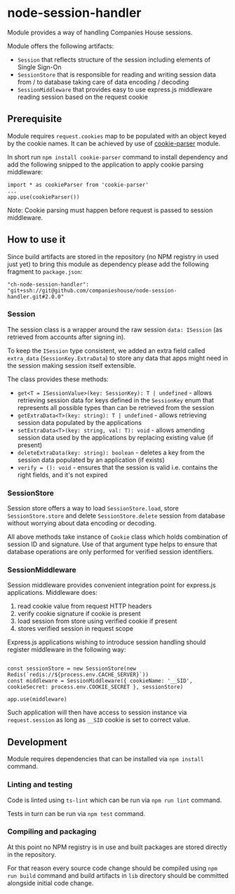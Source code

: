 # node-session-handler

Module provides a way of handling Companies House sessions.

Module offers the following artifacts:

- `Session` that reflects structure of the session including elements of Single Sign-On 
- `SessionStore` that is responsible for reading and writing session data from / to database taking care of data encoding / decoding
- `SessionMiddleware` that provides easy to use express.js middleware reading session based on the request cookie 

## Prerequisite

Module requires `request.cookies` map to be populated with an object keyed by the cookie names. It can be achieved by use of [cookie-parser](https://www.npmjs.com/package/cookie-parser) module.

In short run `npm install cookie-parser` command to install dependency and add the following snipped to the application to apply cookie parsing middleware:

```$typescript
import * as cookieParser from 'cookie-parser'
...
app.use(cookieParser())
```

Note: Cookie parsing must happen before request is passed to session middleware. 

## How to use it

Since build artifacts are stored in the repository (no NPM registry in used just yet) to bring this module as dependency please add the following fragment to `package.json`: 

```$json
"ch-node-session-handler": "git+ssh://git@github.com/companieshouse/node-session-handler.git#2.0.0"
```

### Session

The session class is a wrapper around the raw session `data: ISession` (as retrieved from accounts after signing in). 

To keep the `ISession` type consistent, we added an extra field called `extra_data` (`SessionKey.ExtraData`) to store any data that apps might need in the session making session itself extensible.

The class provides these methods:

- `get<T = ISessionValue>(key: SessionKey): T | undefined` - allows retrieving session data for keys defined in the `SessionKey` enum that represents all possible types than can be retrieved from the session
- `getExtraData<T>(key: string): T | undefined` - allows retrieving session data populated by the applications
- `setExtraData<T>(key: string, val: T): void` - allows amending session data used by the applications by replacing existing value (if present)
- `deleteExtraData(key: string): boolean` - deletes a key from the session data populated by an application (if exists)
- `verify = (): void` - ensures that the session is valid i.e. contains the right fields, and it's not expired

### SessionStore

Session store offers a way to load `SessionStore.load`, store `SessionStore.store` and delete `SessionStore.delete` session from database without worrying about data encoding or decoding. 

All above methods take instance of `Cookie` class which holds combination of session ID and signature. Use of that argument type helps to ensure that database operations are only performed for verified session identifiers.   

### SessionMiddleware

Session middleware provides convenient integration point for express.js applications. Middleware does:

1. read cookie value from request HTTP headers
2. verify cookie signature if cookie is present
3. load session from store using verified cookie if present
4. stores verified session in request scope

Express.js applications wishing to introduce session handling should register middleware in the following way:

```$javascript

const sessionStore = new SessionStore(new Redis(`redis://${process.env.CACHE_SERVER}`))
const middleware = SessionMiddleware({ cookieName: '__SID', cookieSecret: process.env.COOKIE_SECRET }, sessionStore)

app.use(middleware)
```

Such application will then have access to session instance via `request.session` as long as `__SID` cookie is set to correct value.

## Development

Module requires dependencies that can be installed via `npm install` command.

### Linting and testing

Code is linted using `ts-lint` which can be run via `npm run lint` command.

Tests in turn can be run via `npm test` command.

### Compiling and packaging

At this point no NPM registry is in use and built packages are stored directly in the repository.

For that reason every source code change should be compiled using `npm run build` command and build artifacts in `lib` directory should be committed alongside initial code change.  
